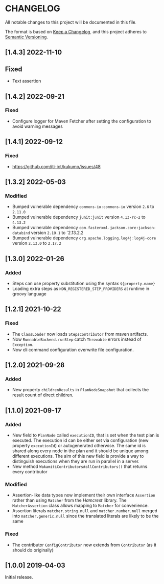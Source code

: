 # CHANGELOG
All notable changes to this project will be documented in this file.

The format is based on [Keep a Changelog][1],
and this project adheres to [Semantic Versioning][2].

## [1.4.3] 2022-11-10

## Fixed
- Text assertion


## [1.4.2] 2022-09-21

### Fixed
- Configure logger for Maven Fetcher after setting the configuration to avoid warning messages


## [1.4.1] 2022-09-12
### Fixed
- https://github.com/iti-ict/kukumo/issues/48


## [1.3.2] 2022-05-03
### Modified
- Bumped vulnerable dependency `commons-io:commons-io` version `2.6` to `2.11.0`
- Bumped vulnerable dependency `junit:junit` version `4.13-rc-2` to `4.13.2`
- Bumped vulnerable dependency `com.fasterxml.jackson.core:jackson-databind` version `2.10.1` to `2.13.2.2
- Bumped vulnerable dependency `org.apache.logging.log4j:log4j-core` version `2.13.0` to `2.17.2`

## [1.3.0] 2022-01-26
### Added
- Steps can use property substitution using the syntax `${property.name}`
- Loading extra steps as `NON_REGISTERED_STEP_PROVIDERS` at runtime in groovy language


## [1.2.1] 2021-10-22
### Fixed
- The `ClassLoader` now loads `StepsContributor` from maven artifacts.
- Now `RunnableBackend.runStep` catch `Throwable` errors instead of `Exception`.
- Now cli command configuration overwrite file configuration.

## [1.2.0] 2021-09-28
### Added
- New property `childrenResults` in `PlanNodeSnapshot` that collects
the result count of direct children.

## [1.1.0] 2021-09-17
### Added
- New field to `PlanNode` called `executionID`, that is set when the test plan is 
executed. The execution id can be either set via configuration (new property `executionId`) or 
autogenerated otherwise. The same id is shared along every node in the plan and it should be 
unique among different executions. The aim of this new field is provide a way to distinguish
executions when they are run in parallel in a server.
- New method `WakamitiContributors#allContributors()` that returns every contributor
### Modified
- Assertion-like data types now implement their own interface `Assertion` rather than 
using `Matcher` from the *Hamcrest* library. The `MatcherAssertion` class allows mapping to
`Matcher` for convenience.
- Assertion literals `matcher.string.null` and `matcher.number.null` merged into 
`matcher.generic.null` since the translated literals are likely to be the same
### Fixed
- The contributor `ConfigContributor` now extends from `Contributor` (as it should do originally)
  
## [1.0.0] 2019-04-03

Initial release.  



[1]: <https://keepachangelog.com/en/1.0.0/>
[2]: <https://semver.org>